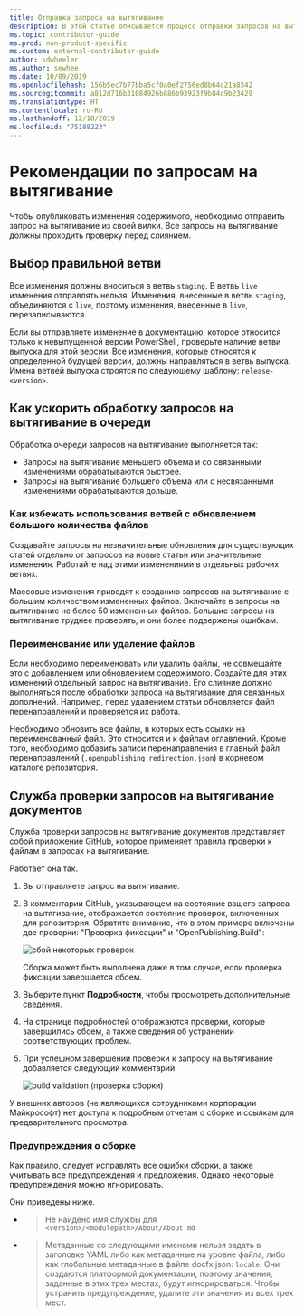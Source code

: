 ```yaml
---
title: Отправка запроса на вытягивание
description: В этой статье описывается процесс отправки запросов на вытягивание и рекомендации по обеспечению слияния внесенных изменений.
ms.topic: contributor-guide
ms.prod: non-product-specific
ms.custom: external-contributor-guide
author: sdwheeler
ms.author: sewhee
ms.date: 10/09/2019
ms.openlocfilehash: 156b5ec7b77bba5cf0a0ef2756ed8b64c21a8342
ms.sourcegitcommit: a812d716b31084926b886b93923f9b84c9b23429
ms.translationtype: HT
ms.contentlocale: ru-RU
ms.lasthandoff: 12/18/2019
ms.locfileid: "75188223"
---
```

# <a name="best-practices-for-pull-requests"></a>Рекомендации по запросам на вытягивание

Чтобы опубликовать изменения содержимого, необходимо отправить запрос на вытягивание из своей вилки. Все запросы на вытягивание должны проходить проверку перед слиянием.

## <a name="target-the-correct-branch"></a>Выбор правильной ветви

Все изменения должны вноситься в ветвь `staging`. В ветвь `live` изменения отправлять нельзя. Изменения, внесенные в ветвь `staging`, объединяются с `live`, поэтому изменения, внесенные в `live`, перезаписываются.

Если вы отправляете изменение в документацию, которое относится только к невыпущенной версии PowerShell, проверьте наличие ветви выпуска для этой версии. Все изменения, которые относятся к определенной будущей версии, должны направляться в ветвь выпуска. Имена ветвей выпуска строятся по следующему шаблону: `release-<version>`.

## <a name="make-the-pull-request-queue-work-better-for-everyone"></a>Как ускорить обработку запросов на вытягивание в очереди

Обработка очереди запросов на вытягивание выполняется так:

- Запросы на вытягивание меньшего объема и со связанными изменениями обрабатываются быстрее.
- Запросы на вытягивание большего объема или с несвязанными изменениями обрабатываются дольше.

### <a name="avoid-branches-that-update-large-numbers-of-files"></a>Как избежать использования ветвей с обновлением большого количества файлов

Создавайте запросы на незначительные обновления для существующих статей отдельно от запросов на новые статьи или значительные изменения. Работайте над этими изменениями в отдельных рабочих ветвях.

Массовые изменения приводят к созданию запросов на вытягивание с большим количеством измененных файлов. Включайте в запросы на вытягивание не более 50 измененных файлов. Большие запросы на вытягивание труднее проверять, и они более подвержены ошибкам.

### <a name="renaming-or-deleting-files"></a>Переименование или удаление файлов

Если необходимо переименовать или удалить файлы, не совмещайте это с добавлением или обновлением содержимого.
Создайте для этих изменений отдельный запрос на вытягивание. Его слияние должно выполняться после обработки запроса на вытягивание для связанных дополнений. Например, перед удалением статьи обновляется файл перенаправлений и проверяется их работа.

Необходимо обновить все файлы, в которых есть ссылки на переименованный файл. Это относится и к файлам оглавлений. Кроме того, необходимо добавить записи перенаправления в главный файл перенаправлений (`.openpublishing.redirection.json`) в корневом каталоге репозитория.

## <a name="docs-pr-validation-service"></a>Служба проверки запросов на вытягивание документов

Служба проверки запросов на вытягивание документов представляет собой приложение GitHub, которое применяет правила проверки к файлам в запросах на вытягивание.

Работает она так.

1. Вы отправляете запрос на вытягивание.
1. В комментарии GitHub, указывающем на состояние вашего запроса на вытягивание, отображается состояние проверок, включенных для репозитория. Обратите внимание, что в этом примере включены две проверки: "Проверка фиксации" и "OpenPublishing.Build":

   ![сбой некоторых проверок](media/powershell-pull-requests/validation-failed.png)

   Сборка может быть выполнена даже в том случае, если проверка фиксации завершается сбоем.

1. Выберите пункт **Подробности**, чтобы просмотреть дополнительные сведения.
1. На странице подробностей отображаются проверки, которые завершились сбоем, а также сведения об устранении соответствующих проблем.
1. При успешном завершении проверки к запросу на вытягивание добавляется следующий комментарий:

   ![build validation (проверка сборки)](media/powershell-pull-requests/build-validation.png)

У внешних авторов (не являющихся сотрудниками корпорации Майкрософт) нет доступа к подробным отчетам о сборке и ссылкам для предварительного просмотра.

### <a name="build-warnings"></a>Предупреждения о сборке

Как правило, следует исправлять все ошибки сборки, а также учитывать все предупреждения и предложения. Однако некоторые предупреждения можно игнорировать.

Они приведены ниже.

- > Не найдено имя службы для `<version>/<modulepath>/About/About.md`

- > Метаданные со следующими именами нельзя задать в заголовке YAML либо как метаданные на уровне файла, либо как глобальные метаданные в файле docfx.json: `locale`. Они создаются платформой документации, поэтому значения, заданные в этих трех местах, будут игнорироваться. Чтобы устранить предупреждение, удалите эти значения из всех трех мест.
